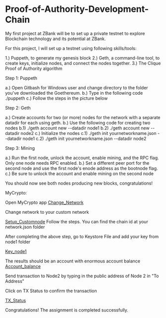 # Proof-of-Authority-Development-Chain

My first project at ZBank will be to set up a private testnet to explore Blockchain technology and its potential at ZBank.



For this project, I will set up a testnet using following skills/tools: 



1.) Puppeth, to generate my genesis block 
2.) Geth, a command-line tool, to create keys, initialize nodes, and connect the nodes together. 
3.) The Clique Proof of Authority algorithm  


Step 1: Puppeth

a.) Open Gitbash for Windows user and change directory to the folder you've downloaded the Goethereum. 
b.) Type in the following code ./puppeth
c.) Follow the steps in the picture below 

Step 2: Geth

a.) Create accounts for two (or more) nodes for the network with a separate datadir for each using geth.
b.) Use the following code for creating two nodes 
  b.1) ./geth account new --datadir node1
  b.2) ./geth account new --datadir node2
c.) Initialize the nodes 
  c.1) ./geth init yournetworkname.json --datadir node1
  c.2) ./geth init yournetworkname.json --datadir node2
  
Step 3: Mining 
  
  a.) Run the first node, unlock the account, enable mining, and the RPC flag. Only one node needs RPC enabled.
  b.) Set a different peer port for the second node and use the first node's enode address as the bootnode flag.
  c.) Be sure to unlock the account and enable mining on the second node
  
  You should now see both nodes producing new blocks, congratulations!

MyCrypto: 

Open MyCrypto app
[Change_Network](Screenshots/change-network.png)

Change network to your custom network

[Setup_Customnode](Screenshots/Custom_Node.png)
Follow the steps. You can find the chain id at your network.json folder 

After completing the above step, go to Keystore File and add your key from node1 folder 

[Key_node1](Screenshots/Key.png)

The results should be an account with enormous account balance
[Account_balance](Screenshots/Crypto_balance.png)

Send transaction to Node2 by typing in the public address of Node 2 in "To Address" 

Click on TX Status to confirm the transaction 

[TX_Status](Screenshots/MyCrypto.png)

Congratulations! The assignment is completed successfully.
